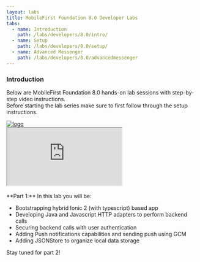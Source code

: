```yaml
---
layout: labs
title: MobileFirst Foundation 8.0 Developer Labs
tabs:
  - name: Introduction
    path: /labs/developers/8.0/intro/
  - name: Setup
    path: /labs/developers/8.0/setup/
  - name: Advanced Messenger
    path: /labs/developers/8.0/advancedmessenger
---
```

### Introduction
Below are MobileFirst Foundation 8.0 hands-on lab sessions with step-by-step video instructions.  
Before starting the lab series make sure to first follow through the setup instructions.

<div style="max-width: 200px">
<a href="{{site.baseurl}}/labs/developers/8.0/advancedmessenger"><img alt="logo" src="{{site.baseurl}}/labs/developers/8.0/advancedmessenger/logo_small.png"></a>
</div>

<div class="sizer">
    <div class="embed-responsive embed-responsive-16by9">
        <iframe class="embed-responsive-item" src="https://www.youtube.com/embed/iDe2EhiOn94"></iframe>
    </div>
</div>

<br/>
**Part 1:** In this lab you will be:

* Bootstrapping hybrid Ionic 2 (with typescript) based app
* Developing Java and Javascript HTTP adapters to perform backend calls
* Securing backend calls with user authentication
* Adding Push notifications capabilities and sending push using GCM
* Adding JSONStore to organize local data storage

Stay tuned for part 2!
